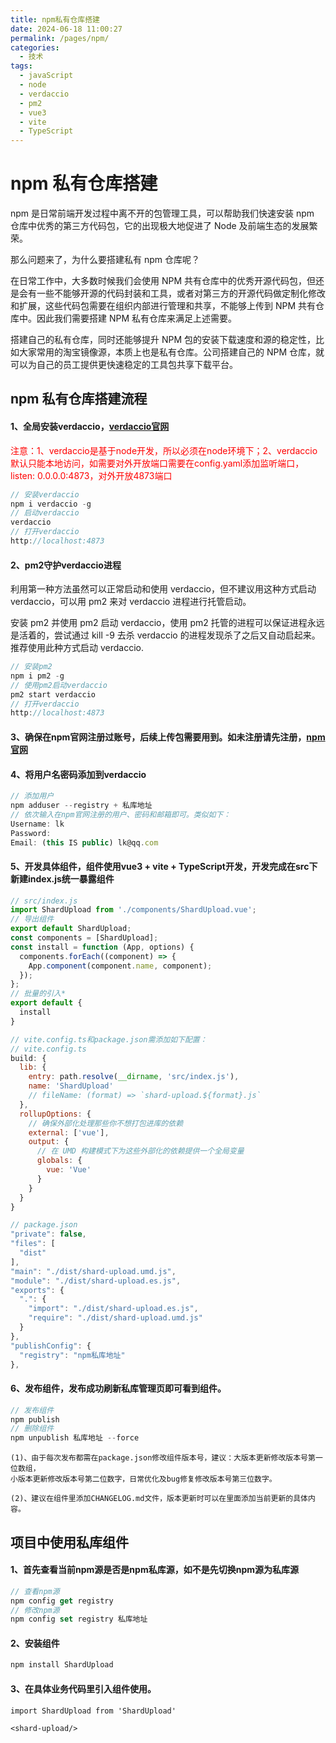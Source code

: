 ```yaml
---
title: npm私有仓库搭建
date: 2024-06-18 11:00:27
permalink: /pages/npm/
categories:
  - 技术
tags:
  - javaScript
  - node
  - verdaccio
  - pm2
  - vue3
  - vite
  - TypeScript
---
```


# npm 私有仓库搭建

npm 是日常前端开发过程中离不开的包管理工具，可以帮助我们快速安装 npm 仓库中优秀的第三方代码包，它的出现极大地促进了 Node 及前端生态的发展繁荣。

那么问题来了，为什么要搭建私有 npm 仓库呢？

在日常工作中，大多数时候我们会使用 NPM 共有仓库中的优秀开源代码包，但还是会有一些不能够开源的代码封装和工具，或者对第三方的开源代码做定制化修改和扩展，这些代码包需要在组织内部进行管理和共享，不能够上传到 NPM 共有仓库中。因此我们需要搭建 NPM 私有仓库来满足上述需要。

搭建自己的私有仓库，同时还能够提升 NPM 包的安装下载速度和源的稳定性，比如大家常用的淘宝镜像源，本质上也是私有仓库。公司搭建自己的 NPM 仓库，就可以为自己的员工提供更快速稳定的工具包共享下载平台。

  <!-- more -->

## npm 私有仓库搭建流程

  <h4>1、全局安装verdaccio，<a href='https://verdaccio.org' target="_blank">verdaccio官网</a></h4>
  <p style="color: #f00">
  注意：1、verdaccio是基于node开发，所以必须在node环境下；2、verdaccio默认只能本地访问，如需要对外开放端口需要在config.yaml添加监听端口，listen: 0.0.0.0:4873，对外开放4873端口
  </p>

```js
// 安装verdaccio
npm i verdaccio -g
// 启动verdaccio
verdaccio
// 打开verdaccio
http://localhost:4873
```

  <h4>2、pm2守护verdaccio进程</h4>

利用第一种方法虽然可以正常启动和使用 verdaccio，但不建议用这种方式启动 verdaccio，可以用 pm2 来对 verdaccio 进程进行托管启动。

安装 pm2 并使用 pm2 启动 verdaccio，使用 pm2 托管的进程可以保证进程永远是活着的，尝试通过 kill -9 去杀 verdaccio 的进程发现杀了之后又自动启起来。推荐使用此种方式启动 verdaccio.

```js
// 安装pm2
npm i pm2 -g
// 使用pm2启动verdaccio
pm2 start verdaccio
// 打开verdaccio
http://localhost:4873
```

  <h4>3、确保在npm官网注册过账号，后续上传包需要用到。如未注册请先注册，<a href='https://www.npmjs.com' target="_blank">npm官网</a></h4>

  <h4>4、将用户名密码添加到verdaccio</h4>

```js
// 添加用户
npm adduser --registry + 私库地址
// 依次输入在npm官网注册的用户、密码和邮箱即可。类似如下：
Username: lk
Password:
Email: (this IS public) lk@qq.com
```

  <h4>5、开发具体组件，组件使用vue3 + vite + TypeScript开发，开发完成在src下新建index.js统一暴露组件</h4>

```js
// src/index.js
import ShardUpload from './components/ShardUpload.vue';
// 导出组件
export default ShardUpload;
const components = [ShardUpload];
const install = function (App, options) {
  components.forEach((component) => {
    App.component(component.name, component);
  });
};
// 批量的引入*
export default {
  install
}

// vite.config.ts和package.json需添加如下配置：
// vite.config.ts
build: {
  lib: {
    entry: path.resolve(__dirname, 'src/index.js'),
    name: 'ShardUpload'
    // fileName: (format) => `shard-upload.${format}.js`
  },
  rollupOptions: {
    // 确保外部化处理那些你不想打包进库的依赖
    external: ['vue'],
    output: {
      // 在 UMD 构建模式下为这些外部化的依赖提供一个全局变量
      globals: {
        vue: 'Vue'
      }
    }
  }
}

// package.json
"private": false,
"files": [
  "dist"
],
"main": "./dist/shard-upload.umd.js",
"module": "./dist/shard-upload.es.js",
"exports": {
  ".": {
    "import": "./dist/shard-upload.es.js",
    "require": "./dist/shard-upload.umd.js"
  }
},
"publishConfig": {
  "registry": "npm私库地址"
},
```

  <h4>6、发布组件，发布成功刷新私库管理页即可看到组件。</h4>

```js
// 发布组件
npm publish
// 删除组件
npm unpublish 私库地址 --force
```

    (1)、由于每次发布都需在package.json修改组件版本号，建议：大版本更新修改版本号第一位数组，
    小版本更新修改版本号第二位数字，日常优化及bug修复修改版本号第三位数字。

    (2)、建议在组件里添加CHANGELOG.md文件，版本更新时可以在里面添加当前更新的具体内容。

## 项目中使用私库组件

  <h4>1、首先查看当前npm源是否是npm私库源，如不是先切换npm源为私库源</h4>

```js
// 查看npm源
npm config get registry
// 修改npm源
npm config set registry 私库地址
```

  <h4>2、安装组件</h4>

```js
npm install ShardUpload
```

  <h4>3、在具体业务代码里引入组件使用。</h4>

```
import ShardUpload from 'ShardUpload'

<shard-upload/>
```

